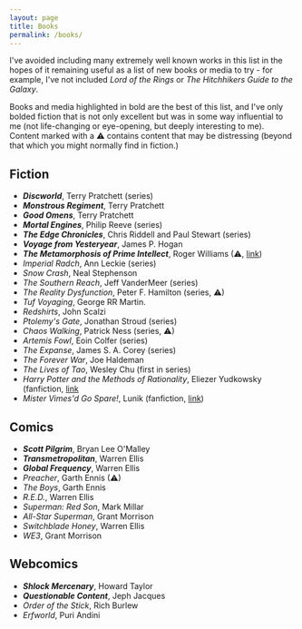 ```yaml
---
layout: page
title: Books
permalink: /books/
---
```


I've avoided including many extremely well known works in this list in the hopes of it remaining useful as a list of new books or media to try - for example, I've not included _Lord of the Rings_ or _The Hitchhikers Guide to the Galaxy_.

Books and media highlighted in bold are the best of this list, and I've only bolded fiction that is not only excellent but was in some way influential to me (not life-changing or eye-opening, but deeply interesting to me). Content marked with a &#9888; contains content that may be distressing (beyond that which you might normally find in fiction.)

## Fiction

- _**Discworld**_, Terry Pratchett (series)
- _**Monstrous Regiment**_, Terry Pratchett
- _**Good Omens**_, Terry Pratchett
- _**Mortal Engines**_, Philip Reeve (series)
- _**The Edge Chronicles**_, Chris Riddell and Paul Stewart (series)
- _**Voyage from Yesteryear**_, James P. Hogan
- _**The Metamorphosis of Prime Intellect**_, Roger Williams (&#9888;, [link](http://localroger.com/prime-intellect/))
- _Imperial Radch_, Ann Leckie (series)
- _Snow Crash_, Neal Stephenson
- _The Southern Reach_, Jeff VanderMeer (series)
- _The Reality Dysfunction_, Peter F. Hamilton (series, &#9888;)
- _Tuf Voyaging_, George RR Martin.
- _Redshirts_, John Scalzi
- _Ptolemy's Gate_, Jonathan Stroud (series)
- _Chaos Walking_, Patrick Ness (series, &#9888;)
- _Artemis Fowl_, Eoin Colfer (series)
- _The Expanse_, James S. A. Corey (series)
- _The Forever War_, Joe Haldeman
- _The Lives of Tao_, Wesley Chu (first in series)
- _Harry Potter and the Methods of Rationality_, Eliezer Yudkowsky (fanfiction, [link](http://www.fanfiction.net/s/5782108/1/Harry_Potter_and_the_Methods_of_Rationality)
- _Mister Vimes'd Go Spare!_, Lunik (fanfiction, [link](http://archiveofourown.org/works/244534))

## Comics

- _**Scott Pilgrim**_, Bryan Lee O'Malley
- _**Transmetropolitan**_, Warren Ellis
- _**Global Frequency**_, Warren Ellis
- _Preacher_, Garth Ennis (&#9888;)
- _The Boys_,  Garth Ennis
- _R.E.D._, Warren Ellis
- _Superman: Red Son_, Mark Millar
- _All-Star Superman_, Grant Morrison
- _Switchblade Honey_, Warren Ellis
- _WE3_, Grant Morrison

## Webcomics

- _**Shlock Mercenary**_, Howard Taylor
- _**Questionable Content**_, Jeph Jacques
- _Order of the Stick_, Rich Burlew
- _Erfworld_, Puri Andini
